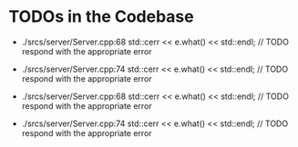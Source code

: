 # TODOs in the Codebase

- ./srcs/server/Server.cpp:68 			std::cerr << e.what() << std::endl; // TODO respond with the appropriate error
- ./srcs/server/Server.cpp:74 			std::cerr << e.what() << std::endl; // TODO respond with the appropriate error

- ./srcs/server/Server.cpp:68 			std::cerr << e.what() << std::endl; // TODO respond with the appropriate error
- ./srcs/server/Server.cpp:74 			std::cerr << e.what() << std::endl; // TODO respond with the appropriate error
